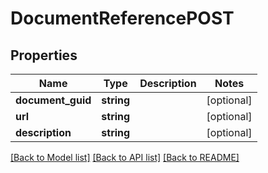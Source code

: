 # DocumentReferencePOST

## Properties
Name | Type | Description | Notes
------------ | ------------- | ------------- | -------------
**document_guid** | **string** |  | [optional] 
**url** | **string** |  | [optional] 
**description** | **string** |  | [optional] 

[[Back to Model list]](../README.md#documentation-for-models) [[Back to API list]](../README.md#documentation-for-api-endpoints) [[Back to README]](../README.md)


